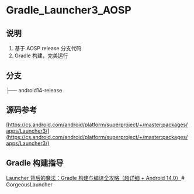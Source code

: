 # Gradle_Launcher3_AOSP

## 说明

1. 基于 AOSP release 分支代码
2. Gradle 构建，完美运行

## 分支

├── android14-release

## 源码参考

[https://cs.android.com/android/platform/superproject/+/master:packages/apps/Launcher3/](https://cs.android.com/android/platform/superproject/+/master:packages/apps/Launcher3/)

## Gradle 构建指导

[Launcher 背后的魔法：Gradle 构建与编译全攻略（超详细 + Android 14.0）](https://blog.csdn.net/pepsimaxin/article/details/142209682?spm=1001.2014.3001.5501)# GorgeousLauncher

